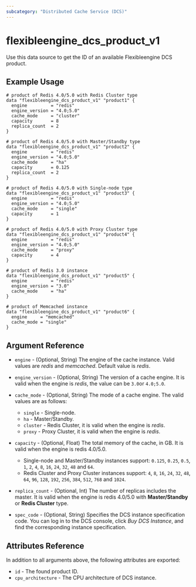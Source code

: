 ```yaml
---
subcategory: "Distributed Cache Service (DCS)"
---
```


# flexibleengine_dcs_product_v1

Use this data source to get the ID of an available Flexibleengine DCS product.

## Example Usage

```hcl
# product of Redis 4.0/5.0 with Redis Cluster type
data "flexibleengine_dcs_product_v1" "product1" {
  engine         = "redis"
  engine_version = "4.0;5.0"
  cache_mode     = "cluster"
  capacity       = 8
  replica_count  = 2
}

# product of Redis 4.0/5.0 with Master/Standby type
data "flexibleengine_dcs_product_v1" "product2" {
  engine         = "redis"
  engine_version = "4.0;5.0"
  cache_mode     = "ha"
  capacity       = 0.125
  replica_count  = 2
}

# product of Redis 4.0/5.0 with Single-node type
data "flexibleengine_dcs_product_v1" "product3" {
  engine         = "redis"
  engine_version = "4.0;5.0"
  cache_mode     = "single"
  capacity       = 1
}

# product of Redis 4.0/5.0 with Proxy Cluster type
data "flexibleengine_dcs_product_v1" "product4" {
  engine         = "redis"
  engine_version = "4.0;5.0"
  cache_mode     = "proxy"
  capacity       = 4
}

# product of Redis 3.0 instance
data "flexibleengine_dcs_product_v1" "product5" {
  engine         = "redis"
  engine_version = "3.0"
  cache_mode     = "ha"
}

# product of Memcached instance
data "flexibleengine_dcs_product_v1" "product6" {
  engine     = "memcached"
  cache_mode = "single"
}
```

## Argument Reference

* `engine` - (Optional, String) The engine of the cache instance. Valid values are *redis* and *memcached*.
  Default value is *redis*.

* `engine_version` - (Optional, String) The version of a cache engine.
  It is valid when the engine is *redis*, the value can be `3.0`or `4.0;5.0`.

* `cache_mode` - (Optional, String) The mode of a cache engine. The valid values are as follows:
  + `single` - Single-node.
  + `ha` - Master/Standby.
  + `cluster` - Redis Cluster, it is valid when the engine is *redis*.
  + `proxy` - Proxy Cluster, it is valid when the engine is *redis*.

* `capacity` - (Optional, Float) The total memory of the cache, in GB.
  It is valid when the engine is redis 4.0/5.0.
  + Single-node and Master/Standby instances support:
    `0.125`, `0.25`, `0.5`, `1`, `2`, `4`, `8`, `16`, `24`, `32`, `48` and `64`.
  + Redis Cluster and Proxy Cluster instances support:
    `4`, `8`, `16`, `24`, `32`, `48`, `64`, `96`, `128`, `192`, `256`, `384`, `512`, `768` and `1024`.

* `replica_count` - (Optional, Int) The number of replicas includes the master.
  It is valid when the engine is redis 4.0/5.0 with **Master/Standby** or **Redis Cluster** type.

* `spec_code` - (Optional, String) Specifies the DCS instance specification code. You can log in to the DCS console,
  click *Buy DCS Instance*, and find the corresponding instance specification.

## Attributes Reference

In addition to all arguments above, the following attributes are exported:

* `id` - The found product ID.
* `cpu_architecture` - The CPU architecture of DCS instance.
